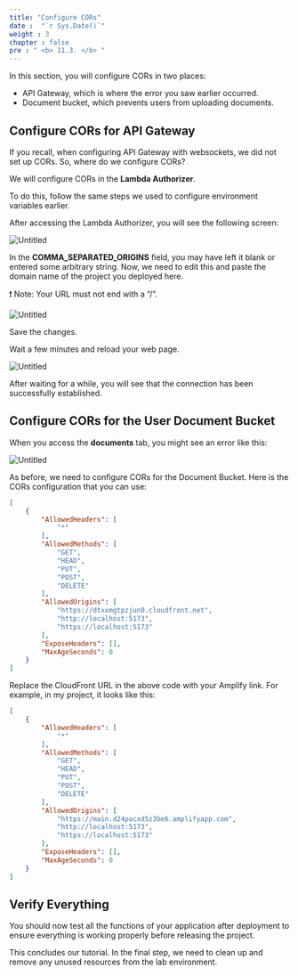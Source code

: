 ```yaml
---
title: "Configure CORs"
date :  "`r Sys.Date()`" 
weight : 3
chapter : false
pre : " <b> 11.3. </b> "
---
```

In this section, you will configure CORs in two places:

- API Gateway, which is where the error you saw earlier occurred.
- Document bucket, which prevents users from uploading documents.

## Configure CORs for API Gateway

If you recall, when configuring API Gateway with websockets, we did not set up CORs. So, where do we configure CORs?

We will configure CORs in the **Lambda Authorizer**.

To do this, follow the same steps we used to configure environment variables earlier.

After accessing the Lambda Authorizer, you will see the following screen:

![Untitled](/images/Lambda%20ac32d7935d7e4ace911b6413f3776394/image%2016.png)

In the **COMMA_SEPARATED_ORIGINS** field, you may have left it blank or entered some arbitrary string. Now, we need to edit this and paste the domain name of the project you deployed here.

❗ Note: Your URL must not end with a “/”.

![Untitled](/images/Amplify%203cbaff98d368481ca9f4263f39f203c8/image%2019.png)

Save the changes.

Wait a few minutes and reload your web page.

![Untitled](/images/Amplify%203cbaff98d368481ca9f4263f39f203c8/image%2020.png)

After waiting for a while, you will see that the connection has been successfully established.

## Configure CORs for the User Document Bucket

When you access the **documents** tab, you might see an error like this:

![Untitled](/images/Amplify%203cbaff98d368481ca9f4263f39f203c8/image%2021.png)

As before, we need to configure CORs for the Document Bucket. Here is the CORs configuration that you can use:

```json
[
    {
        "AllowedHeaders": [
            "*"
        ],
        "AllowedMethods": [
            "GET",
            "HEAD",
            "PUT",
            "POST",
            "DELETE"
        ],
        "AllowedOrigins": [
            "https://dtxxmgtpzjun0.cloudfront.net",
            "http://localhost:5173",
            "https://localhost:5173"
        ],
        "ExposeHeaders": [],
        "MaxAgeSeconds": 0
    }
]
```

Replace the CloudFront URL in the above code with your Amplify link. For example, in my project, it looks like this:

```json
[
    {
        "AllowedHeaders": [
            "*"
        ],
        "AllowedMethods": [
            "GET",
            "HEAD",
            "PUT",
            "POST",
            "DELETE"
        ],
        "AllowedOrigins": [
            "https://main.d24pacxd5z3be6.amplifyapp.com",
            "http://localhost:5173",
            "https://localhost:5173"
        ],
        "ExposeHeaders": [],
        "MaxAgeSeconds": 0
    }
]
```

## Verify Everything

You should now test all the functions of your application after deployment to ensure everything is working properly before releasing the project.

This concludes our tutorial. In the final step, we need to clean up and remove any unused resources from the lab environment.

